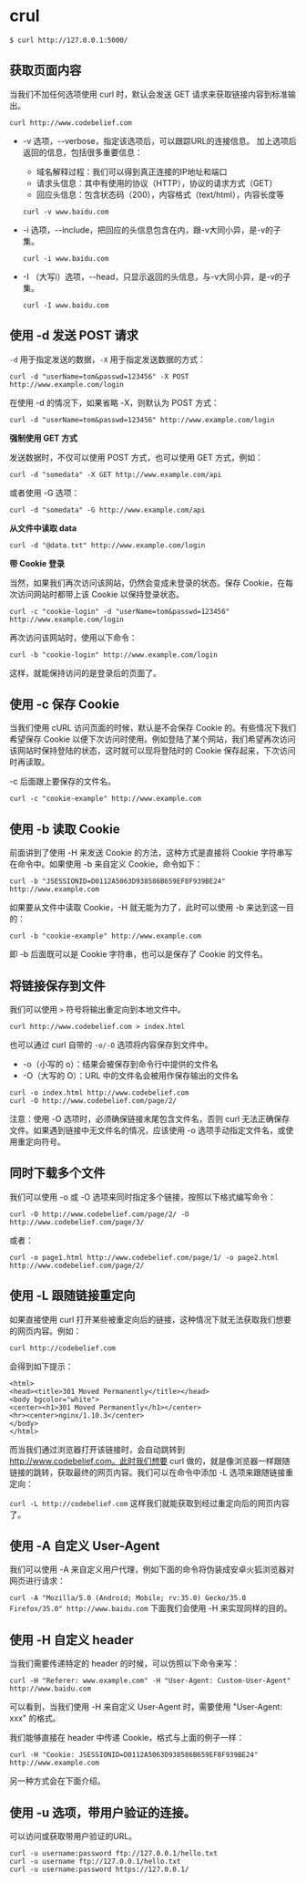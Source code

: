 # crul

`$ curl http://127.0.0.1:5000/`

## 获取页面内容

当我们不加任何选项使用 curl 时，默认会发送 GET 请求来获取链接内容到标准输出。

`curl http://www.codebelief.com`

- -v 选项，--verbose，指定该选项后，可以跟踪URL的连接信息。
  加上选项后返回的信息，包括很多重要信息：
  - 域名解释过程：我们可以得到真正连接的IP地址和端口
  - 请求头信息：其中有使用的协议（HTTP），协议的请求方式（GET）
  - 回应头信息：包含状态码（200），内容格式（text/html），内容长度等
  
  `curl -v www.baidu.com`
  
- -i 选项，--include，把回应的头信息包含在内，跟-v大同小异，是-v的子集。

  `curl -i www.baidu.com`
  
- -I （大写i）选项，--head，只显示返回的头信息，与-v大同小异，是-v的子集。

  `curl -I www.baidu.com`

## 使用 -d 发送 POST 请求

`-d` 用于指定发送的数据，`-X` 用于指定发送数据的方式：

`curl -d "userName=tom&passwd=123456" -X POST http://www.example.com/login`

在使用 -d 的情况下，如果省略 -X，则默认为 POST 方式：

`curl -d "userName=tom&passwd=123456" http://www.example.com/login`

**强制使用 GET 方式**

发送数据时，不仅可以使用 POST 方式，也可以使用 GET 方式，例如：

`curl -d "somedata" -X GET http://www.example.com/api`

或者使用 -G 选项：

`curl -d "somedata" -G http://www.example.com/api`

**从文件中读取 data**

`curl -d "@data.txt" http://www.example.com/login`

**带 Cookie 登录**

当然，如果我们再次访问该网站，仍然会变成未登录的状态。保存 Cookie，在每次访问网站时都带上该 Cookie 以保持登录状态。

`curl -c "cookie-login" -d "userName=tom&passwd=123456" http://www.example.com/login`

再次访问该网站时，使用以下命令：

`curl -b "cookie-login" http://www.example.com/login`

这样，就能保持访问的是登录后的页面了。

## 使用 -c 保存 Cookie
当我们使用 cURL 访问页面的时候，默认是不会保存 Cookie 的。有些情况下我们希望保存 Cookie 以便下次访问时使用。例如登陆了某个网站，我们希望再次访问该网站时保持登陆的状态，这时就可以现将登陆时的 Cookie 保存起来，下次访问时再读取。

-c 后面跟上要保存的文件名。

`curl -c "cookie-example" http://www.example.com`

## 使用 -b 读取 Cookie
前面讲到了使用 -H 来发送 Cookie 的方法，这种方式是直接将 Cookie 字符串写在命令中。如果使用 -b 来自定义 Cookie，命令如下：

`curl -b "JSESSIONID=D0112A5063D938586B659EF8F939BE24" http://www.example.com`

如果要从文件中读取 Cookie，-H 就无能为力了，此时可以使用 -b 来达到这一目的：

`curl -b "cookie-example" http://www.example.com`

即 -b 后面既可以是 Cookie 字符串，也可以是保存了 Cookie 的文件名。


## 将链接保存到文件
我们可以使用 `>` 符号将输出重定向到本地文件中。

`curl http://www.codebelief.com > index.html`

也可以通过 curl 自带的 `-o/-O` 选项将内容保存到文件中。

- -o（小写的 o）：结果会被保存到命令行中提供的文件名
- -O（大写的 O）：URL 中的文件名会被用作保存输出的文件名

```
curl -o index.html http://www.codebelief.com
curl -O http://www.codebelief.com/page/2/
```
注意：使用 -O 选项时，必须确保链接末尾包含文件名，否则 curl 无法正确保存文件。如果遇到链接中无文件名的情况，应该使用 -o 选项手动指定文件名，或使用重定向符号。

## 同时下载多个文件
我们可以使用 -o 或 -O 选项来同时指定多个链接，按照以下格式编写命令：

`curl -O http://www.codebelief.com/page/2/ -O http://www.codebelief.com/page/3/`

或者：

`curl -o page1.html http://www.codebelief.com/page/1/ -o page2.html http://www.codebelief.com/page/2/`

## 使用 -L 跟随链接重定向

如果直接使用 curl 打开某些被重定向后的链接，这种情况下就无法获取我们想要的网页内容。例如：

`curl http://codebelief.com`

会得到如下提示：

```
<html>
<head><title>301 Moved Permanently</title></head>
<body bgcolor="white">
<center><h1>301 Moved Permanently</h1></center>
<hr><center>nginx/1.10.3</center>
</body>
</html>
```
而当我们通过浏览器打开该链接时，会自动跳转到 http://www.codebelief.com。此时我们想要 curl 做的，就是像浏览器一样跟随链接的跳转，获取最终的网页内容。我们可以在命令中添加 -L 选项来跟随链接重定向：

`curl -L http://codebelief.com`
这样我们就能获取到经过重定向后的网页内容了。

## 使用 -A 自定义 User-Agent
我们可以使用 -A 来自定义用户代理，例如下面的命令将伪装成安卓火狐浏览器对网页进行请求：

`curl -A "Mozilla/5.0 (Android; Mobile; rv:35.0) Gecko/35.0 Firefox/35.0" http://www.baidu.com`
下面我们会使用 -H 来实现同样的目的。

## 使用 -H 自定义 header
当我们需要传递特定的 header 的时候，可以仿照以下命令来写：

`curl -H "Referer: www.example.com" -H "User-Agent: Custom-User-Agent" http://www.baidu.com`

可以看到，当我们使用 -H 来自定义 User-Agent 时，需要使用 "User-Agent: xxx" 的格式。

我们能够直接在 header 中传递 Cookie，格式与上面的例子一样：

`curl -H "Cookie: JSESSIONID=D0112A5063D938586B659EF8F939BE24" http://www.example.com`

另一种方式会在下面介绍。

## 使用 -u 选项，带用户验证的连接。
可以访问或获取带用户验证的URL。

```
curl -u username:password ftp://127.0.0.1/hello.txt
curl -u username ftp://127.0.0.1/hello.txt
curl -u username:password https://127.0.0.1/
```





